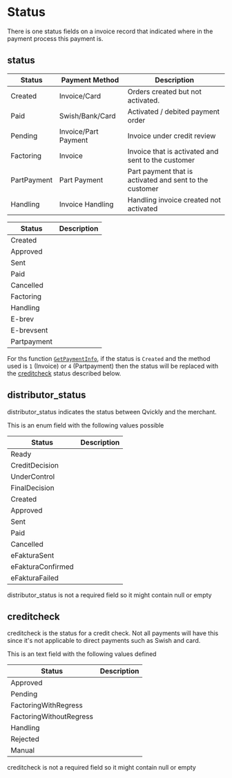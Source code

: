 # Status

<include from="Snippets-PaymentAPI.md" element-id="snippet-header"></include>

There is one status fields on a invoice record that indicated where in the payment process this payment is.

## status

| Status      | Payment Method       | 	Description                                            |
|-------------|----------------------|---------------------------------------------------------|
| Created     | Invoice/Card         | Orders created but not activated.                       |
| Paid        | Swish/Bank/Card      | Activated / debited payment order                       |
| Pending     | Invoice/Part Payment | Invoice under credit review                             |
| Factoring   | Invoice              | Invoice that is activated and sent to the customer      |
| PartPayment | Part Payment         | Part payment that is activated and sent to the customer |
| Handling    | Invoice Handling     | Handling invoice created not activated                  |

| Status      | Description |
|-------------|-------------|
| Created     |             |
| Approved    |             |
| Sent        |             |
| Paid        |             |
| Cancelled   |             |
| Factoring   |             |
| Handling    |             |
| E-brev      |             |
| E-brevsent  |             |
| Partpayment |             |

For ths function [`GetPaymentInfo`](getPaymentinfo.md), if the status is `Created` and the method used is `1` (Invoice) or `4` (Partpayment) then the status will be replaced with the [creditcheck](#creditcheck) status described below.

## distributor_status

distributor_status indicates the status between Qvickly and the merchant.

This is an enum field with the following values possible

| Status            | Description |
|-------------------|-------------|
| Ready             |             |
| CreditDecision    |             |
| UnderControl      |             |
| FinalDecision     |             |
| Created           |             |
| Approved          |             |
| Sent              |             |
| Paid              |             |
| Cancelled         |             |
| eFakturaSent      |             |
| eFakturaConfirmed |             |
| eFakturaFailed    |             |

distributor_status is not a required field so it might contain null or empty

## creditcheck

creditcheck is the status for a credit check. Not all payments will have this since it's not applicable to direct payments such as Swish and card.

This is an text field with the following values defined

| Status                  | Description |
|-------------------------|-------------|
| Approved                |             |
| Pending                 |             |
| FactoringWithRegress    |             |
| FactoringWithoutRegress |             |
| Handling                |             |
| Rejected                |             |
| Manual                  |             |

creditcheck is not a required field so it might contain null or empty
